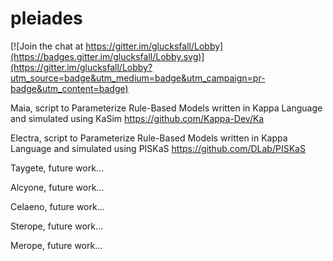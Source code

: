 # pleiades

[![Join the chat at https://gitter.im/glucksfall/Lobby](https://badges.gitter.im/glucksfall/Lobby.svg)](https://gitter.im/glucksfall/Lobby?utm_source=badge&utm_medium=badge&utm_campaign=pr-badge&utm_content=badge)

Maia, script to Parameterize Rule-Based Models written in Kappa Language and simulated using KaSim https://github.com/Kappa-Dev/Ka

Electra, script to Parameterize Rule-Based Models written in Kappa Language and simulated using PISKaS https://github.com/DLab/PISKaS

Taygete, future work...

Alcyone, future work...

Celaeno, future work...

Sterope, future work...

Merope, future work...
